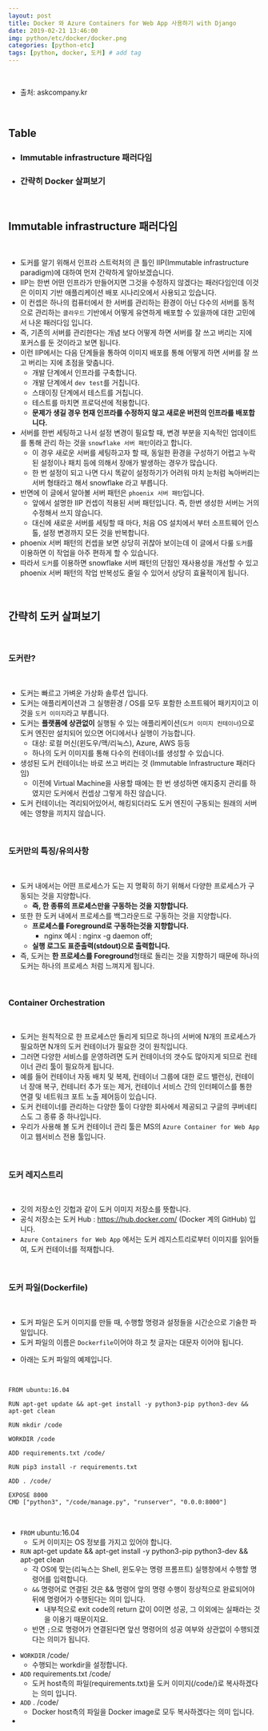```yaml
---
layout: post
title: Docker 와 Azure Containers for Web App 사용하기 with Django
date: 2019-02-21 13:46:00
img: python/etc/docker/docker.png
categories: [python-etc] 
tags: [python, docker, 도커] # add tag
---
```


<br>

- 출처: askcompany.kr

<br>

## **Table**

- ### Immutable infrastructure 패러다임
- ### 간략히 Docker 살펴보기 

<br>

## **Immutable infrastructure 패러다임**

<br>

- 도커를 알기 위해서 인프라 스트럭처의 큰 틀인 IIP(Immutable infrastructure paradigm)에 대하여 먼저 간략하게 알아보겠습니다.
- IIP는 한번 어떤 인프라가 만들어지면 그것을 수정하지 않겠다는 패러다임인데 이것은 이미지 기반 애플리케이션 배포 시나리오에서 사용되고 있습니다.
- 이 컨셉은 하나의 컴퓨터에서 한 서버를 관리하는 환경이 아닌 다수의 서버를 동적으로 관리하는 `클라우드` 기반에서 어떻게 유연하게 배포할 수 있을까에 대한 고민에서 나온 패러다임 입니다.
- 즉, 기존의 서버를 관리한다는 개념 보다 어떻게 하면 서버를 잘 쓰고 버리는 지에 포커스를 둔 것이라고 보면 됩니다.
- 이런 IIP에서는 다음 단계들을 통하여 이미지 배포를 통해 어떻게 하면 서버를 잘 쓰고 버리는 지에 초점을 맞춥니다.
    - 개발 단계에서 인프라를 구축합니다.
    - 개발 단계에서 `dev test`를 거칩니다.
    - 스태이징 단계에서 테스트를 거칩니다.
    - 테스트를 마치면 프로덕션에 적용합니다.
    - **문제가 생길 경우 현재 인프라를 수정하지 않고 새로운 버전의 인프라를 배포합니다.**
- 서버를 한번 세팅하고 나서 설정 변경이 필요할 때, 변경 부분을 지속적인 업데이트를 통해 관리 하는 것을 `snowflake 서버 패턴`이라고 합니다.
    - 이 경우 새로운 서버를 세팅하고자 할 때, 동일한 환경을 구성하기 어렵고 누락된 설정이나 패치 등에 의해서 장애가 발생하는 경우가 많습니다.
    - 한 번 설정이 되고 나면 다시 똑같이 설정하기가 어려워 마치 눈처럼 녹아버리는 서버 형태라고 해서 snowflake 라고 부릅니다.
- 반면에 이 글에서 알아볼 서버 패턴은 `phoenix 서버 패턴`입니다.
    - 앞에서 설명한 IIP 컨셉이 적용된 서버 패턴입니다. 즉, 한번 생성한 서버는 거의 수정해서 쓰지 않습니다.
    - 대신에 새로운 서버를 세팅할 때 마다, 처음 OS 설치에서 부터 소프트웨어 인스톨, 설정 변경까지 모든 것을 반복합니다.
- phoenix 서버 패턴의 컨셉을 보면 상당히 귀찮아 보이는데 이 글에서 다룰 `도커`를 이용하면 이 작업을 아주 편하게 할 수 있습니다.
- 따라서 `도커`를 이용하면 snowflake 서버 패턴의 단점인 재사용성을 개선할 수 있고 phoenix 서버 패턴의 작업 반복성도 줄일 수 있어서 상당히 효율적이게 됩니다.

<br>       

## **간략히 도커 살펴보기**

<br>

### 도커란?

<br>

- 도커는 빠르고 가벼운 가상화 솔루션 입니다. 
- 도커는 애플리케이션과 그 실행환경 / OS를 모두 포함한 소프트웨어 패키지이고 이것을 `도커 이미지`라고 부릅니다. 
- 도커는 **플랫폼에 상관없이** 실행될 수 있는 애플리케이션(`도커 이미지 컨테이너`)으로 도커 엔진만 설치되어 있으면 어디에서나 실행이 가능합니다.
    - 대상: 로컬 머신(윈도우/맥/리눅스), Azure, AWS 등등
    - 하나의 도커 이미지를 통해 다수의 컨테이너를 생성할 수 있습니다.
- 생성된 도커 컨테이너는 바로 쓰고 버리는 것 (Immutable Infrastructure 패러다임)
    - 이전에 Virtual Machine을 사용할 때에는 한 번 생성하면 애지중지 관리를 하였지만 도커에서 컨셉상 그렇게 하진 않습니다.
- 도커 컨테이너는 격리되어있어서, 해킹되더라도 도커 엔진이 구동되는 원래의 서버에는 영향을 끼치지 않습니다.

<br>

### **도커만의 특징/유의사항**

<br>

- 도커 내에서는 어떤 프로세스가 도는 지 명확히 하기 위해서 다양한 프로세스가 구동되는 것을 지양합니다.
    - **즉, 한 종류의 프로세스만을 구동하는 것을 지향합니다.**
- 또한 한 도커 내에서 프로세스를 백그라운드로 구동하는 것을 지양합니다.
    - **프로세스를 Foreground로 구동하는것을 지향합니다.**
        - nginx 예시 : nginx -g daemon off;
    - **실행 로그도 표준출력(stdout)으로 출력합니다.**
- 즉, 도커는 **한 프로세스를 Foreground**형태로 돌리는 것을 지향하기 때문에 하나의 도커는 하나의 프로세스 처럼 느껴지게 됩니다.
        
<br>

### **Container Orchestration**

<br>

- 도커는 원칙적으로 한 프로세스만 돌리게 되므로 하나의 서버에 N개의 프로세스가 필요하면 N개의 도커 컨테이너가 필요한 것이 원칙입니다.
- 그러면 다양한 서비스를 운영하려면 도커 컨테이너의 갯수도 많아지게 되므로 컨테이너 관리 툴이 필요하게 됩니다.
- 예를 들어 컨테이너 자동 배치 및 복제, 컨테이너 그룹에 대한 로드 밸런싱, 컨테이너 장애 복구, 컨테니터 추가 또는 제거, 컨테이너 서비스 간의 인터페이스를 통한 연결 및 네트워크 포트 노출 제어등이 있습니다.
- 도커 컨테이너를 관리하는 다양한 툴이 다양한 회사에서 제공되고 구글의 쿠버네티스도 그 종류 중 하나입니다.
- 우리가 사용해 볼 도커 컨테이너 관리 툴은 MS의 `Azure Container for Web App`이고 웹서비스 전용 툴입니다.

<br>

### **도커 레지스트리**

<br>

- 깃의 저장소인 깃헙과 같이 도커 이미지 저장소를 뜻합니다.
- 공식 저장소는 도커 Hub : https://hub.docker.com/ (Docker 계의 GitHub) 입니다.
- `Azure Containers for Web App` 에서는 도커 레지스트리로부터 이미지를 읽어들여, 도커 컨테이너를 적재합니다.

<br>

### **도커 파일(Dockerfile)**

<br>

- 도커 파일은 도커 이미지를 만들 때, 수행할 명령과 설정들을 시간순으로 기술한 파일입니다.
- 도커 파일의 이름은 `Dockerfile`이어야 하고 첫 글자는 대문자 이어야 됩니다.

+ 아래는 도커 파일의 예제입니다.

<br>  

```
FROM ubuntu:16.04

RUN apt-get update && apt-get install -y python3-pip python3-dev && apt-get clean

RUN mkdir /code

WORKDIR /code

ADD requirements.txt /code/

RUN pip3 install -r requirements.txt

ADD . /code/

EXPOSE 8000
CMD ["python3", "/code/manage.py", "runserver", "0.0.0:8000"]
```

<br>

- `FROM` ubuntu:16.04
    - 도커 이미지는 OS 정보를 가지고 있어야 합니다.
- `RUN` apt-get update && apt-get install -y python3-pip python3-dev && apt-get clean
    - 각 OS에 맞는(리눅스는 Shell, 윈도우는 명령 프롬프트) 실행창에서 수행할 명령어를 입력합니다.
    - `&&` 명령어로 연결된 것은 && 명령어 앞의 명령 수행이 정상적으로 완료되어야 뒤에 명령어가 수행된다는 의미 입니다.
        - 내부적으로 exit code의 return 값이 0이면 성공, 그 이외에는 실패라는 것을 이용기 때문이지요.
    - 반면 `;`으로 명령어가 연결된다면 앞선 명령어의 성공 여부와 상관없이 수행되겠다는 의미가 됩니다.
+ `WORKDIR` /code/
    + 수행되는 workdir을 설정합니다.
+ `ADD` requirements.txt /code/
    + 도커 host측의 파일(requirements.txt)을 도커 이미지(/code/)로 복사하겠다는 의미 입니다. 
+ `ADD` . /code/
    + Docker host측의 파일을 Docker image로 모두 복사하겠다는 의미 입니다.
+ 
